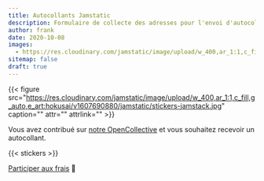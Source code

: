 ```yaml
---
title: Autocollants Jamstatic
description: Formulaire de collecte des adresses pour l'envoi d'autocollants jamstatic
author: frank
date: 2020-10-08
images:
  - https://res.cloudinary.com/jamstatic/image/upload/w_400,ar_1:1,c_fill,g_auto,e_art:hokusai/v1607690880/jamstatic/stickers-jamstack.jpg
sitemap: false
draft: true
---
```


{{< figure src="https://res.cloudinary.com/jamstatic/image/upload/w_400,ar_1:1,c_fill,g_auto,e_art:hokusai/v1607690880/jamstatic/stickers-jamstack.jpg" caption="" attr="" attrlink="" >}}

Vous avez contribué sur [notre OpenCollective](https://opencollective.com/jamstatic) et vous souhaitez recevoir un autocollant.

{{< stickers >}}

[Participer aux frais](https://opencollective.com/jamstatic) 🙏


